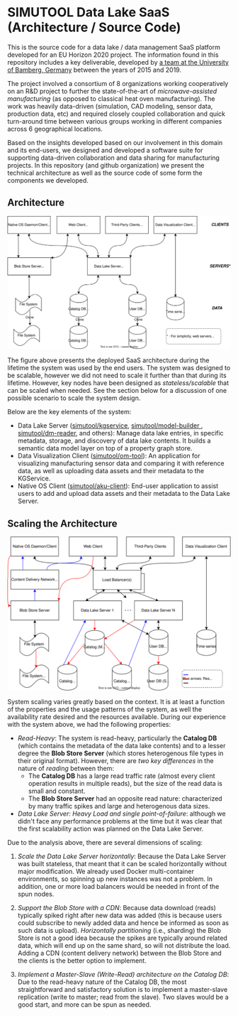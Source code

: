# SIMUTOOL Data Lake SaaS (Architecture / Source Code)

This is the source code for a data lake / data management SaaS platform developed for an EU Horizon 2020 project. The information found in this repository includes a key deliverable, developed by [a team at the University of Bamberg, Germany](https://www.uni-bamberg.de/en/mobi/research/simutool/) between the years of 2015 and 2019.

The project involved a consortium of 8 organizations working cooperatively on an R\&D project to further the state-of-the-art of *microwave-assisted manufacturing* (as opposed to classical heat oven manufacturing). The work was heavily data-driven (simulation, CAD modeling, sensor data, production data, etc) and required closely coupled collaboration and quick turn-around time between various groups working in different companies across 6 geographical locations.

Based on the insights developed based on our involvement in this domain and its end-users, we designed and developed a software suite for supporting data-driven collaboration and data sharing for manufacturing projects. In this repository (and github organization) we present the technical architecture as well as the source code of some form the components we developed.

## Architecture

![](profile/simutool_system_design.drawio.svg)


The figure above presents the deployed SaaS architecture during the lifetime the system was used by the end users. The system was designed to be scalable, however we did not need to scale it further than that during its lifetime. However, key nodes have been designed as *stateless/scalable* that can be scaled when needed. See the section below for a discussion of one possible scenario to scale the system design. 

Below are the key elements of the system:

* Data Lake Server ([simutool/kgservice](https://github.com/simutool/kgservice), [simutool/model-builder ](https://github.com/simutool/model-builder), [simutool/dm-reader](https://github.com/simutool/dm-reader), and others): Manage data lake entries, in specific metadata, storage, and discovery of data lake contents. It builds a semantic data model layer on top of a property graph store. 
* Data Visualization Client ([simutool/om-tool](https://github.com/simutool/om-tool)): An application for visualizing manufacturing sensor data and comparing it with reference data, as well as uploading data assets and their metadata to the KGService.
* Native OS Client ([simutool/aku-client](https://github.com/simutool/aku-client)): End-user application to assist users to add and upload data assets and their metadata to the Data Lake Server.


## Scaling the Architecture

![](profile/simutool_system_design_scaled.drawio.svg)


System scaling varies greatly based on the context. It is at least a function of the properties and the usage patterns of the system, as well the availability rate desired and the resources available. During our experience with the system above, we had the following properties:


- *Read-Heavy*: The system is read-heavy, particularly the **Catalog DB** (which contains the metadata of the data lake contents) and to a lesser degree the **Blob Store Server** (which stores heterogenous file types in their original format). However, there are *two key differences* in the nature of *reading* between them:
  - The **Catalog DB** has a large read traffic rate (almost every client operation results in multiple reads), but the size of the read data is small and constant.
  - The **Blob Store Server** had an opposite read nature: characterized by many traffic spikes and large and heterogenous data sizes.
- *Data Lake Server: Heavy Load and single point-of-failure*: although we didn't face any performance problems at the time but it was clear that the first scalability action was planned on the Data Lake Server.

Due to the analysis above, there are several dimensions of scaling:

1. *Scale the Data Lake Server horizontally*:  Because the Data Lake Server was built stateless, that meant that it can be scaled horizontally without major modification. We already used Docker multi-container environments, so spinning up new instances was not a problem. In addition, one or more load balancers would be needed in front of the spun nodes.

2. *Support the Blob Store with a CDN*: Because data download (reads) typically spiked right after new data was added (this is because users could subscribe to newly added data and hence be informed as soon as such data is upload). *Horizontally partitioning* (i.e., sharding) the Blob Store is not a good idea because the spikes are typically around related data, which will end up on the same shard, so will not distribute the load. Adding a CDN (content delivery network) between the Blob Store and the clients is the better option to implement.

3. *Implement a Master-Slave (Write-Read) architecture on the Catalog DB*: Due to the read-heavy nature of the Catalog DB, the most straightforward and satisfactory solution is to implement a master-slave replication (write to master; read from the slave). Two slaves would be a good start, and more can be spun as needed.


